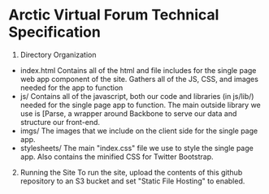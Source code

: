Arctic Virtual Forum Technical Specification
============================================
1. Directory Organization
  * index.html
Contains all of the html and file includes for the single page web app component of the site.
Gathers all of the JS, CSS, and images needed for the app to function
  * js/
Contains all of the javascript, both our code and libraries (in js/lib/) needed for the single page app to function.
The main outside library we use is [Parse, a wrapper around Backbone to serve our data and structure our front-end.
  * imgs/
The images that we include on the client side for the single page app.
  * stylesheets/
The main "index.css" file we use to style the single page app. Also contains the minified CSS for Twitter Bootstrap.
2. Running the Site
   To run the site, upload the contents of this github repository to an S3 bucket and set "Static File Hosting" to enabled.